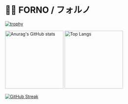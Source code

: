 # 🌱🍄 FORNO / フォルノ

[![trophy](https://github-profile-trophy.vercel.app/?username=forno&theme=onedark&column=8&no-frame=true)](https://github.com/ryo-ma/github-profile-trophy)

[<img alt="Anurag's GitHub stats" src="https://github-readme-stats.vercel.app/api?username=forno&count_private=true&show_icons=true&theme=onedark&hide_border=true" height="190" />](https://github.com/anuraghazra/github-readme-stats)
[<img alt="Top Langs" src="https://github-readme-stats.vercel.app/api/top-langs/?username=forno&theme=onedark&layout=compact&langs_count=8&hide_border=true" height="190" />](https://github.com/anuraghazra/github-readme-stats)


[![GitHub Streak](http://github-readme-streak-stats.herokuapp.com?user=forno&theme=onedark&hide_border=true&date_format=%5BY%20%5DM%20j)](https://git.io/streak-stats)
